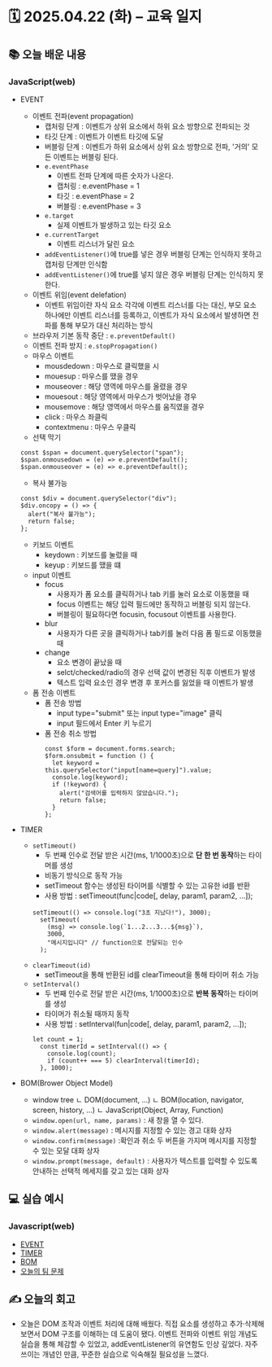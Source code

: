 # 🗓️ 2025.04.22 (화) – 교육 일지

## 📚 오늘 배운 내용

### JavaScript(web)

- EVENT

  - 이벤트 전파(event propagation)
    - 캡처링 단계 : 이벤트가 상위 요소에서 하위 요소 방향으로 전파되는 것
    - 타깃 단계 : 이벤트가 이벤트 타깃에 도달
    - 버블링 단계 : 이벤트가 하위 요소에서 상위 요소 방향으로 전파, '거의' 모든 이벤트는 버블링 된다.
    - `e.eventPhase`
      - 이벤트 전파 단계에 따른 숫자가 나온다.
      - 캡처링 : e.eventPhase = 1
      - 타깃 : e.eventPhase = 2
      - 버블링 : e.eventPhase = 3
    - `e.target`
      - 실제 이벤트가 발생하고 있는 타깃 요소
    - `e.currentTarget`
      - 이벤트 리스너가 달린 요소
    - `addEventListener()`에 true를 넣은 경우 버블링 단계는 인식하지 못하고 캡처링 단계만 인식함
    - `addEventListener()`에 true를 넣지 않은 경우 버블링 단계는 인식하지 못한다.
  - 이벤트 위임(event delefation)
    - 이벤트 위임이란 자식 요소 각각에 이벤트 리스너를 다는 대신, 부모 요소 하나에만 이벤트 리스너를 등록하고, 이벤트가 자식 요소에서 발생하면 전파를 통해 부모가 대신 처리하는 방식
  - 브라우저 기본 동작 중단 : `e.preventDefault()`
  - 이벤트 전파 방지 : `e.stopPropagation()`
  - 마우스 이벤트
    - mousdedown : 마우스로 클릭했을 시
    - mouesup : 마우스를 땠을 경우
    - mouseover : 해당 영역에 마우스를 올렸을 경우
    - mouesout : 해당 영역에서 마우스가 벗어났을 경우
    - mousemove : 해당 영역에서 마우스를 움직였을 경우
    - click : 마우스 좌클릭
    - contextmenu : 마우스 우클릭
  - 선택 막기

  ```
  const $span = document.querySelector("span");
  $span.onmousedown = (e) => e.preventDefault();
  $span.onmouseover = (e) => e.preventDefault();
  ```

  - 복사 불가능

  ```
  const $div = document.querySelector("div");
  $div.oncopy = () => {
    alert("복사 불가능");
    return false;
  };
  ```

  - 키보드 이벤트
    - keydown : 키보드를 눌렀을 때
    - keyup : 키보드를 땠을 떄
  - input 이벤트
    - focus
      - 사용자가 폼 요소를 클릭하거나 tab 키를 눌러 요소로 이동했을 때
      - focus 이벤트는 해당 입력 필드에만 동작하고 버블링 되지 않는다.
      - 버블링이 필요하다면 focusin, focusout 이벤트를 사용한다.
    - blur
      - 사용자가 다른 곳을 클릭하거나 tab키를 눌러 다음 폼 필드로 이동했을 때
    - change
      - 요소 변경이 끝났을 때
      - selct/checked/radio의 경우 선택 값이 변경된 직후 이벤트가 발생
      - 텍스트 입력 요소인 경우 변경 후 포커스를 잃었을 때 이벤트가 발생
  - 폼 전송 이벤트
    - 폼 전송 방법
      - input type="submit" 또는 input type="image" 클릭
      - input 필드에서 Enter 키 누르기
    - 폼 전송 취소 방법
      ```
      const $form = document.forms.search;
      $form.onsubmit = function () {
        let keyword = this.querySelector("input[name=query]").value;
        console.log(keyword);
        if (!keyword) {
          alert("검색어를 입력하지 않았습니다.");
          return false;
        }
      };
      ```

- TIMER
  - `setTimeout()`
    - 두 번째 인수로 전달 받은 시간(ms, 1/1000초)으로 **단 한 번 동작**하는 타이머를 생성
    - 비동기 방식으로 동작 가능
    - setTimeout 함수는 생성된 타이머를 식별할 수 있는 고유한 id를 반환
    - 사용 방법 : setTimeout(func|code[, delay, param1, param2, ...]);
    ```
    setTimeout(() => console.log("3초 지났다!"), 3000);
      setTimeout(
        (msg) => console.log(`1...2...3...${msg}`),
        3000,
        "메시지입니다" // function으로 전달되는 인수
      );
    ```
  - `clearTimeout(id)`
    - setTimeout을 통해 반환된 id를 clearTimeout을 통해 타이머 취소 가능
  - `setInterval()`
    - 두 번째 인수로 전달 받은 시간(ms, 1/1000초)으로 **반복 동작**하는 타이머를 생성
    - 타이머가 취소될 때까지 동작
    - 사용 방법 : setInterval(fun|code[, delay, param1, param2, ...]);
    ```
    let count = 1;
      const timerId = setInterval(() => {
        console.log(count);
        if (count++ === 5) clearInterval(timerId);
      }, 1000);
    ```
- BOM(Brower Object Model)
  - window tree
    ㄴ DOM(document, ...)
    ㄴ BOM(location, navigator, screen, history, ...)
    ㄴ JavaScript(Object, Array, Function)
  - `window.open(url, name, params)` : 새 창을 열 수 있다.
  - `window.alert(message)` : 메시지를 지정할 수 있는 경고 대화 상자
  - `window.confirm(message)` :확인과 취소 두 버튼을 가지며 메시지를 지정할 수 있는 모달 대화 상자
  - `window.prompt(message, default)` : 사용자가 텍스트를 입력할 수 있도록 안내하는 선택적 메세지를 갖고 있는 대화 상자

## 💻 실습 예시

### Javascript(web)

- [EVENT](<../04_javascript(web)/02_EVENT>)
- [TIMER](<../04_javascript(web)/03_TIMER>)
- [BOM](<../04_javascript(web)/04_BOM>)
- [오늘의 팀 문제](../js_team_problem/250422/)

## ✍️ 오늘의 회고

- 오늘은 DOM 조작과 이벤트 처리에 대해 배웠다. 직접 요소를 생성하고 추가·삭제해보면서 DOM 구조를 이해하는 데 도움이 됐다. 이벤트 전파와 이벤트 위임 개념도 실습을 통해 체감할 수 있었고, addEventListener의 유연함도 인상 깊었다. 자주 쓰이는 개념인 만큼, 꾸준한 실습으로 익숙해질 필요성을 느꼈다.
